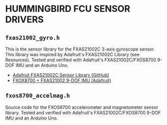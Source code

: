 # HUMMINGBIRD FCU SENSOR DRIVERS

## `fxas21002_gyro.h`

This is the sensor library for the FXAS21002C 3-axis gyroscope sensor. This library was inspired by Adafruit's FXAS21002C Library (see Resources). Tested and verified with Adafruit's FXAS21002C/FXOS8700 9-DOF IMU and an Arduino Uno.

* [Adafruit FXAS21002C Sensor Library (GitHub)](https://github.com/adafruit/Adafruit_FXAS21002C)
* [FXOX8700 + FXAS21002 9-DOF IMU (Adafruit)](https://www.adafruit.com/product/3463)

## `fxos8700_accelmag.h`

Source code for the FXOS8700 accelerometer and magnetometer sensor library. Tested and verified with Adafruit's FXAS21002C/FXOS8700 9-DOF IMU and an Arduino Uno.
